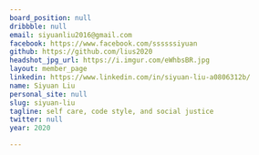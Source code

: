```yaml
---
board_position: null
dribbble: null
email: siyuanliu2016@gmail.com
facebook: https://www.facebook.com/ssssssiyuan
github: https://github.com/lius2020
headshot_jpg_url: https://i.imgur.com/eWhbsBR.jpg
layout: member_page
linkedin: https://www.linkedin.com/in/siyuan-liu-a0806312b/
name: Siyuan Liu
personal_site: null
slug: siyuan-liu
tagline: self care, code style, and social justice
twitter: null
year: 2020

---
```

